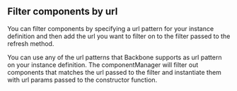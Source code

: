 ## Filter components by url
You can filter components by specifying a url pattern for your instance definition and then add the url you want to filter on to the filter passed to the refresh method.

You can use any of the url patterns that Backbone supports as url pattern on your instance definition. The componentManager will filter out components that matches the url passed to the filter and instantiate them with url params passed to the constructor function.

